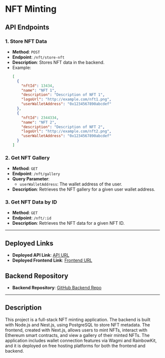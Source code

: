 # NFT Minting

## API Endpoints

### 1. **Store NFT Data**

- **Method**: `POST`
- **Endpoint**: `/nft/store-nft`
- **Description**: Stores NFT data in the backend.
- Example:
  ```json
  [
    {
      "nftId": 13434,
      "name": "NFT 1",
      "description": "Description of NFT 1",
      "logoUrl": "http://example.com/nft1.png",
      "userWalletAddress": "0x1234567890abcdef"
    },
    {
      "nftId": 2344334,
      "name": "NFT 2",
      "description": "Description of NFT 2",
      "logoUrl": "http://example.com/nft2.png",
      "userWalletAddress": "0x1234567890abcdef"
    }
  ]
  ```

### 2. **Get NFT Gallery**

- **Method**: `GET`
- **Endpoint**: `/nft/gallery`
- **Query Parameter**:
    - `userWalletAddress`: The wallet address of the user.
- **Description**: Retrieves the NFT gallery for a given user wallet address.

### 3. **Get NFT Data by ID**

- **Method**: `GET`
- **Endpoint**: `/nft/:id`
- **Description**: Retrieves the NFT data for a given NFT ID.

---

## Deployed Links

- **Deployed API Link**: [API URL](https://nft-minting-backend-flame.vercel.app/)
- **Deployed Frontend Link**: [Frontend URL](https://nft-minting-ruby.vercel.app/)


## Backend Repository

- **Backend Repository**: [GitHub Backend Repo](https://github.com/raf1n/nft-minting-backend)

---

## Description

This project is a full-stack NFT minting application. The backend is built with Node.js and Nest.js, using PostgreSQL to
store NFT metadata. The frontend, created with Next.js, allows users to mint NFTs, interact with Ethereum smart
contracts, and view a gallery of their minted NFTs. The application includes wallet connection features via Wagmi and
RainbowKit, and it is deployed on free hosting platforms for both the frontend and backend.

